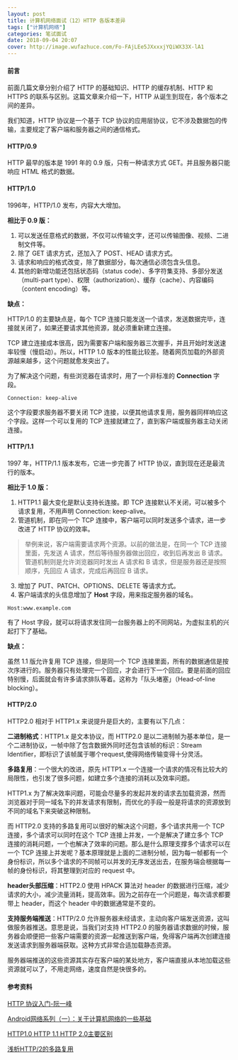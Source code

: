 ```yaml
---
layout: post
title: 计算机网络面试（12）HTTP 各版本差异
tags: ["计算机网络"]
categories: 笔试面试
date: 2018-09-04 20:07
cover: http://image.wufazhuce.com/Fo-FAjLEe5JXxxxjYQiWX33X-lA1
---
```


#### 前言

前面几篇文章分别介绍了 HTTP 的基础知识、HTTP 的缓存机制、HTTP 和 HTTPS 的联系与区别。这篇文章来介绍一下，HTTP 从诞生到现在，各个版本之间的差异。

我们知道，HTTP 协议是一个基于 TCP 协议的应用层协议，它不涉及数据包的传输，主要规定了客户端和服务器之间的通信格式。

#### HTTP/0.9

HTTP 最早的版本是 1991 年的 0.9 版，只有一种请求方式 GET。并且服务器只能响应 HTML 格式的数据。

#### HTTP/1.0

1996年，HTTP/1.0 发布，内容大大增加。

**相比于 0.9 版：**

1. 可以发送任意格式的数据，不仅可以传输文字，还可以传输图像、视频、二进制文件等。
2. 除了 GET 请求方式，还加入了 POST、HEAD 请求方式。
3. 请求和响应的格式改变，除了数据部分，每次通信必须包含头信息。
4. 其他的新增功能还包括状态码（status code）、多字符集支持、多部分发送（multi-part type）、权限（authorization）、缓存（cache）、内容编码（content encoding）等。

**缺点：**

HTTP/1.0 的主要缺点是，每个 TCP 连接只能发送一个请求，发送数据完毕，连接就关闭了，如果还要请求其他资源，就必须重新建立连接。

TCP 建立连接成本很高，因为需要客户端和服务器三次握手，并且开始时发送速率较慢（慢启动）。所以，HTTP 1.0 版本的性能比较差。随着网页加载的外部资源越来越多，这个问题就愈发突出了。

为了解决这个问题，有些浏览器在请求时，用了一个非标准的 **Connection** 字段。

```
Connection: keep-alive
```

这个字段要求服务器不要关闭 TCP 连接，以便其他请求复用，服务器同样响应这个字段。这样一个可以复用的 TCP 连接就建立了，直到客户端或服务器主动关闭连接。

#### HTTP/1.1

1997 年，HTTP/1.1 版本发布，它进一步完善了 HTTP 协议，直到现在还是最流行的版本。

**相比于 1.0 版：**

1. HTTP1.1 最大变化是默认支持长连接。即 TCP 连接默认不关闭，可以被多个请求复用，不用声明 Connection: keep-alive。
2. 管道机制，即在同一个 TCP 连接中，客户端可以同时发送多个请求，进一步改进了 HTTP 协议的效率。

> 举例来说，客户端需要请求两个资源。以前的做法是，在同一个 TCP 连接里面，先发送 A 请求，然后等待服务器做出回应，收到后再发出 B 请求。管道机制则是允许浏览器同时发出 A 请求和 B 请求，但是服务器还是按照顺序，先回应 A 请求，完成后再回应 B 请求。

3. 增加了 PUT、PATCH、OPTIONS、DELETE 等请求方式。
4. 客户端请求的头信息增加了 **Host** 字段，用来指定服务器的域名。

```
Host:www.example.com
```

有了 Host 字段，就可以将请求发往同一台服务器上的不同网站，为虚拟主机的兴起打下了基础。

**缺点：**

虽然 1.1 版允许复用 TCP 连接，但是同一个 TCP 连接里面，所有的数据通信是按次序进行的。服务器只有处理完一个回应，才会进行下一个回应。要是前面的回应特别慢，后面就会有许多请求排队等着。这称为「队头堵塞」（Head-of-line blocking）。

#### HTTP/2.0

HTTP2.0 相对于 HTTP1.x 来说提升是巨大的，主要有以下几点：

**二进制格式**：HTTP1.x 是文本协议，而 HTTP2.0 是以二进制帧为基本单位，是一个二进制协议，一帧中除了包含数据外同时还包含该帧的标识：Stream Identifier，即标识了该帧属于哪个request,使得网络传输变得十分灵活。

**多路复用**：一个很大的改进，原先 HTTP1.x 一个连接一个请求的情况有比较大的局限性，也引发了很多问题，如建立多个连接的消耗以及效率问题。

HTTP1.x 为了解决效率问题，可能会尽量多的发起并发的请求去加载资源，然而浏览器对于同一域名下的并发请求有限制，而优化的手段一般是将请求的资源放到不同的域名下来突破这种限制。

而 HTTP2.0 支持的多路复用可以很好的解决这个问题，多个请求共用一个 TCP 连接，多个请求可以同时在这个 TCP 连接上并发，一个是解决了建立多个 TCP 连接的消耗问题，一个也解决了效率的问题。那么是什么原理支撑多个请求可以在一个 TCP 连接上并发呢？基本原理就是上面的二进制分帧，因为每一帧都有一个身份标识，所以多个请求的不同帧可以并发的无序发送出去，在服务端会根据每一帧的身份标识，将其整理到对应的 request 中。

**header头部压缩**：HTTP2.0 使用 HPACK 算法对 header 的数据进行压缩，减少请求的大小，减少流量消耗，提高效率。因为之前存在一个问题是，每次请求都要带上 header，而这个 header 中的数据通常是不变的。

**支持服务端推送**：HTTP/2.0 允许服务器未经请求，主动向客户端发送资源，这叫做服务器推送。意思是说，当我们对支持 HTTP2.0 的服务器请求数据的时候，服务器会顺便把一些客户端需要的资源一起推送到客户端，免得客户端再次创建连接发送请求到服务器端获取。这种方式非常合适加载静态资源。

服务器端推送的这些资源其实存在客户端的某处地方，客户端直接从本地加载这些资源就可以了，不用走网络，速度自然是快很多的。

#### 参考资料

[HTTP 协议入门-阮一峰](http://www.ruanyifeng.com/blog/2016/08/http.html)

[Android网络系列（一）：关于计算机网络的一些基础](https://www.jianshu.com/p/51805c122d01)

[HTTP1.0 HTTP 1.1 HTTP 2.0主要区别](https://blog.csdn.net/linsongbin1/article/details/54980801)

[浅析HTTP/2的多路复用](https://segmentfault.com/a/1190000011172823)









